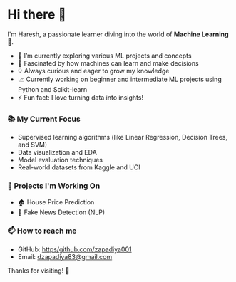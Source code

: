 # Hi there 👋

I'm Haresh, a passionate learner diving into the world of **Machine Learning** 🤖.

- 🔭 I’m currently exploring various ML projects and concepts
- 🧠 Fascinated by how machines can learn and make decisions
- 💡 Always curious and eager to grow my knowledge
- 📈 Currently working on beginner and intermediate ML projects using Python and Scikit-learn
- ⚡ Fun fact: I love turning data into insights!

### 📚 My Current Focus
- Supervised learning algorithms (like Linear Regression, Decision Trees, and SVM)
- Data visualization and EDA
- Model evaluation techniques
- Real-world datasets from Kaggle and UCI

### 📌 Projects I'm Working On
- 🏠 House Price Prediction
- 🔄 Fake News Detection (NLP)

### 📫 How to reach me
- GitHub: [https/github.com/zapadiya001](https://github.com/zapadiya001)
- Email: dzapadiya83@gmail.com

Thanks for visiting! 🌟
